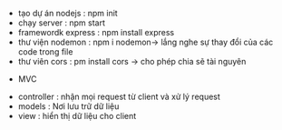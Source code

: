 - tạo dự án nodejs : npm init
- chạy server : npm start
- framewordk express : npm install express
- thư viện nodemon : npm i nodemon-> lắng nghe sự thay đổi của các code trong file
- thư viên cors : pm install cors -> cho phép chia sẽ tài nguyên

* MVC

- controller : nhận mọi request từ client và xử lý request
- models : Nơi lưu trữ dữ liệu
- view : hiển thị dữ liệu cho client
